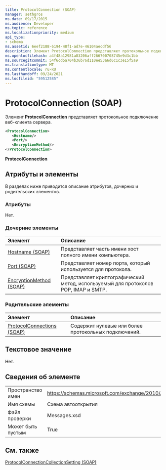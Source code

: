 ```yaml
---
title: ProtocolConnection (SOAP)
manager: sethgros
ms.date: 09/17/2015
ms.audience: Developer
ms.topic: reference
ms.localizationpriority: medium
api_type:
- schema
ms.assetid: 6eef2188-6194-48f1-ad7e-46104aecdf56
description: Элемент ProtocolConnection представляет протокольное подключение веб-клиента сервера.
ms.openlocfilehash: a4f48a12981a83206aff266700708745e9d3c1bb
ms.sourcegitcommit: 54f6cd5a704b36b76d110ee53a6d6c1c3e15f5a9
ms.translationtype: MT
ms.contentlocale: ru-RU
ms.lasthandoff: 09/24/2021
ms.locfileid: "59512585"
---
```

# <a name="protocolconnection-soap"></a>ProtocolConnection (SOAP)

Элемент **ProtocolConnection** представляет протокольное подключение веб-клиента сервера. 
  
```XML
<ProtocolConnection>
   <Hostname/>
   <Port/>
   <EncryptionMethod/>
</ProtocolConnection>
```

 **ProtocolConnection**
## <a name="attributes-and-elements"></a>Атрибуты и элементы

В разделах ниже приводится описание атрибутов, дочерних и родительских элементов.
  
### <a name="attributes"></a>Атрибуты

Нет.
  
### <a name="child-elements"></a>Дочерние элементы

|**Элемент**|**Описание**|
|:-----|:-----|
|[Hostname (SOAP)](hostname-soap.md) <br/> |Представляет часть имени хост полного имени компьютера.  <br/> |
|[Port (SOAP)](port-soap.md) <br/> |Представляет номер порта, который используется для протокола.  <br/> |
|[EncryptionMethod (SOAP)](encryptionmethod-soap.md) <br/> |Представляет криптографический метод, используемый для протоколов POP, IMAP и SMTP.  <br/> |
   
### <a name="parent-elements"></a>Родительские элементы

|**Элемент**|**Описание**|
|:-----|:-----|
|[ProtocolConnections (SOAP)](protocolconnections-soap.md) <br/> |Содержит нулевые или более протокольных подключений.  <br/> |
   
## <a name="text-value"></a>Текстовое значение

Нет.
  
## <a name="element-information"></a>Сведения об элементе

|||
|:-----|:-----|
|Пространство имен  <br/> |https://schemas.microsoft.com/exchange/2010/Autodiscover  <br/> |
|Имя схемы  <br/> |Схема автооткрытия  <br/> |
|Файл проверки  <br/> |Messages.xsd  <br/> |
|Может быть пустым  <br/> |True  <br/> |
   
## <a name="see-also"></a>См. также



[ProtocolConnectionCollectionSetting (SOAP)](protocolconnectioncollectionsetting-soap.md)

